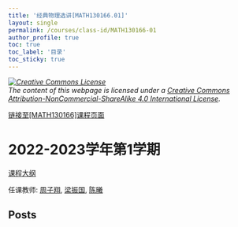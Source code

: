 ```yaml
---
title: '经典物理选讲[MATH130166.01]'
layout: single
permalink: /courses/class-id/MATH130166-01
author_profile: true
toc: true
toc_label: '目录'
toc_sticky: true
---
```



<div class='notice--warning'>
	<p><i><a rel='license' href='http://creativecommons.org/licenses/by-nc-sa/4.0/'><img alt='Creative Commons License' style='border-width:0' src='https://i.creativecommons.org/l/by-nc-sa/4.0/88x31.png' /></a><br /> The content of this webpage is licensed under a <a rel='license' href='http://creativecommons.org/licenses/by-nc-sa/4.0/'>Creative Commons Attribution-NonCommercial-ShareAlike 4.0 International License</a>.</i></p>
</div>

<a href='https://fdu-math.github.io/courses/MATH130166'>链接至[MATH130166]课程页面</a>


# 2022-2023学年第1学期
<a href='https://fdu-math.github.io/courses/syllabus/MATH130166.01-2022-2023-1 (Encrypted).pdf'>课程大纲</a>

任课教师: <a href='https://fdu-math.github.io/teachers/周子翔'>周子翔</a>, <a href='https://fdu-math.github.io/teachers/梁振国'>梁振国</a>, <a href='https://fdu-math.github.io/teachers/陈曦'>陈曦</a>


## Posts

